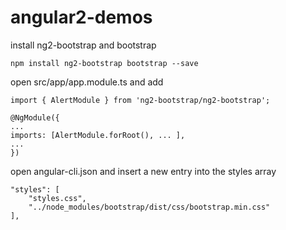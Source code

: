 # angular2-demos

install ng2-bootstrap and bootstrap

`npm install ng2-bootstrap bootstrap --save`

open src/app/app.module.ts and add
```
import { AlertModule } from 'ng2-bootstrap/ng2-bootstrap';

@NgModule({
...
imports: [AlertModule.forRoot(), ... ],
... 
})
```

open angular-cli.json and insert a new entry into the styles array
```
"styles": [
    "styles.css",
    "../node_modules/bootstrap/dist/css/bootstrap.min.css"
],
```